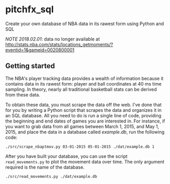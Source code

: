 # pitchfx_sql
Create your own database of NBA data in its rawest form using Python and SQL

*NOTE 2018.02.01*: data no longer available at http://stats.nba.com/stats/locations_getmoments/?eventid=1&gameid=0020800001

## Getting started
The NBA's player tracking data provides a wealth of information because it contains data in its rawest form: player and ball coordinates at 40 ms time sampling. In theory, nearly all traditional basketball stats can be derived from these data.

To obtain these data, you must scrape the data off the web. I've done that for you by writing a Python script that scrapes the data and organizes it in an SQL database. All you need to do is run a single line of code,  providing the beginning and end dates of games you are interested in. For instance, if you want to grab data from all games between March 1, 2015, and May 1, 2015, and place the data in a database called *example.db*, run the following code:

`./src/scrape_nbaptmov.py 03-01-2015 05-01-2015 ./dat/example.db 1`

After you have built your database, you can use the script `read_movements.py` to plot the movement data over time. The only argument required is the name of the database.

`./src/read_movements.py ./dat/example.db`
